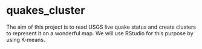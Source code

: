# quakes_cluster
The aim of this project is to read USGS live quake status and create clusters to represent it on a wonderful map.
We will use RStudio for this purpose by using K-means.
